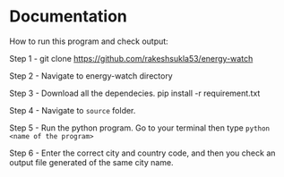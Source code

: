 # Documentation

How to run this program and check output:

Step 1 - git clone https://github.com/rakeshsukla53/energy-watch

Step 2 - Navigate to energy-watch directory

Step 3 - Download all the dependecies.
         pip install -r requirement.txt
         
Step 4 - Navigate to `source` folder.

Step 5 - Run the python program. Go to your terminal then type `python <name of the program>`

Step 6 - Enter the correct city and country code, and then you check an output file generated of the same city name.


